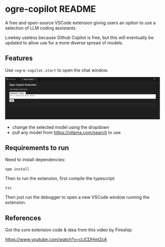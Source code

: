 # ogre-copilot README

A free and open-source VSCode extension giving users an option to use a selection of LLM coding assistants.

Lowkey useless because Github Copilot is free, but this will eventually be updated to allow use for a more diverse spread of models.

## Features

Use `>ogre-copilot.start` to open the chat window.

![alt text](sample_screenshot.png)

* change the selected model using the dropdown
* pull any model from https://ollama.com/search to use

## Requirements to run

Need to install dependencies:

```
npm install
```

Then to run the extension, first compile the typescript:

```
tsc
```

Then just run the debugger to open a new VSCode window running the extension.

## References

Got the core extension code & idea from this video by Fireship:

https://www.youtube.com/watch?v=clJCDHml2cA